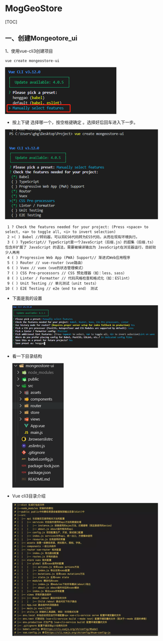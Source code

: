# MogGeoStore

[TOC]

## 一、创建Mongeotore_ui

1、使用vue-cli3创建项目

```shell
vue create mongeostore-ui
```

![](IMG/微信截图_20191128083515.png)

-  按上下键 选择哪一个，按空格键确定 。选择好后回车进入下一步。

  ![](IMG/微信截图_20191128083928.png)

```
 1 ? Check the features needed for your project: (Press <space> to select, <a> to toggle all, <i> to invert selection)
 2 >( ) Babel //转码器，可以将ES6代码转为ES5代码，从而在现有环境执行。 
 3 ( ) TypeScript// TypeScript是一个JavaScript（后缀.js）的超集（后缀.ts）包含并扩展了 JavaScript 的语法，需要被编译输出为 JavaScript在浏览器运行，目前较少人再用
 4 ( ) Progressive Web App (PWA) Support// 渐进式Web应用程序
 5 ( ) Router // vue-router（vue路由）
 6 ( ) Vuex // vuex（vue的状态管理模式）
 7 ( ) CSS Pre-processors // CSS 预处理器（如：less、sass）
 8 ( ) Linter / Formatter // 代码风格检查和格式化（如：ESlint）
 9 ( ) Unit Testing // 单元测试（unit tests）
10 ( ) E2E Testing // e2e（end to end） 测试
```

- 下面是我的设置

  ![](IMG/微信截图_20191128095148.png)

- 看一下目录结构

  ![](IMG/微信截图_20191128101256.png)

- Vue cli3目录介绍

  ![](IMG/12471895-680d89d9aaafc52e.webp)

